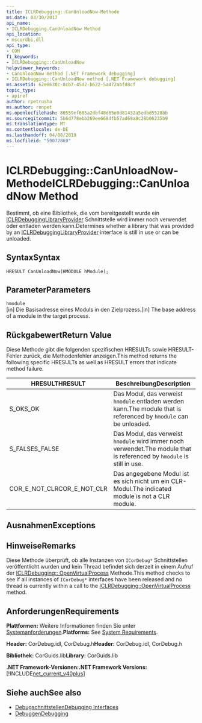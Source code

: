 ```yaml
---
title: ICLRDebugging::CanUnloadNow-Methode
ms.date: 03/30/2017
api_name:
- ICLRDebugging.CanUnloadNow Method
api_location:
- mscordbi.dll
api_type:
- COM
f1_keywords:
- ICLRDebugging::CanUnloadNow
helpviewer_keywords:
- CanUnloadNow method [.NET Framework debugging]
- ICLRDebugging::CanUnloadNow method [.NET Framework debugging]
ms.assetid: 62e0630c-8cb7-45d2-b622-5a472abfd8cf
topic_type:
- apiref
author: rpetrusha
ms.author: ronpet
ms.openlocfilehash: 80559ef685a2dbf48d65e0d81432a5edbd5528bb
ms.sourcegitcommit: 5b6d778ebb269ee6684fb57ad69a8c28b06235b9
ms.translationtype: MT
ms.contentlocale: de-DE
ms.lasthandoff: 04/08/2019
ms.locfileid: "59072869"
---
```

# <a name="iclrdebuggingcanunloadnow-method"></a><span data-ttu-id="b7b37-102">ICLRDebugging::CanUnloadNow-Methode</span><span class="sxs-lookup"><span data-stu-id="b7b37-102">ICLRDebugging::CanUnloadNow Method</span></span>
<span data-ttu-id="b7b37-103">Bestimmt, ob eine Bibliothek, die vom bereitgestellt wurde ein [ICLRDebuggingLibraryProvider](../../../../docs/framework/unmanaged-api/debugging/iclrdebugginglibraryprovider-interface.md) Schnittstelle wird immer noch verwendet oder entladen werden kann.</span><span class="sxs-lookup"><span data-stu-id="b7b37-103">Determines whether a library that was provided by an [ICLRDebuggingLibraryProvider](../../../../docs/framework/unmanaged-api/debugging/iclrdebugginglibraryprovider-interface.md) interface is still in use or can be unloaded.</span></span>  
  
## <a name="syntax"></a><span data-ttu-id="b7b37-104">Syntax</span><span class="sxs-lookup"><span data-stu-id="b7b37-104">Syntax</span></span>  
  
```  
HRESULT CanUnloadNow(HMODULE hModule);  
```  
  
## <a name="parameters"></a><span data-ttu-id="b7b37-105">Parameter</span><span class="sxs-lookup"><span data-stu-id="b7b37-105">Parameters</span></span>  
 `hmodule`  
 <span data-ttu-id="b7b37-106">[in] Die Basisadresse eines Moduls in den Zielprozess.</span><span class="sxs-lookup"><span data-stu-id="b7b37-106">[in] The base address of a module in the target process.</span></span>  
  
## <a name="return-value"></a><span data-ttu-id="b7b37-107">Rückgabewert</span><span class="sxs-lookup"><span data-stu-id="b7b37-107">Return Value</span></span>  
 <span data-ttu-id="b7b37-108">Diese Methode gibt die folgenden spezifischen HRESULTs sowie HRESULT-Fehler zurück, die Methodenfehler anzeigen.</span><span class="sxs-lookup"><span data-stu-id="b7b37-108">This method returns the following specific HRESULTs as well as HRESULT errors that indicate method failure.</span></span>  
  
|<span data-ttu-id="b7b37-109">HRESULT</span><span class="sxs-lookup"><span data-stu-id="b7b37-109">HRESULT</span></span>|<span data-ttu-id="b7b37-110">Beschreibung</span><span class="sxs-lookup"><span data-stu-id="b7b37-110">Description</span></span>|  
|-------------|-----------------|  
|<span data-ttu-id="b7b37-111">S_OK</span><span class="sxs-lookup"><span data-stu-id="b7b37-111">S_OK</span></span>|<span data-ttu-id="b7b37-112">Das Modul, das verweist `hmodule` entladen werden kann.</span><span class="sxs-lookup"><span data-stu-id="b7b37-112">The module that is referenced by `hmodule` can be unloaded.</span></span>|  
|<span data-ttu-id="b7b37-113">S_FALSE</span><span class="sxs-lookup"><span data-stu-id="b7b37-113">S_FALSE</span></span>|<span data-ttu-id="b7b37-114">Das Modul, das verweist `hmodule` wird immer noch verwendet.</span><span class="sxs-lookup"><span data-stu-id="b7b37-114">The module that is referenced by `hmodule` is still in use.</span></span>|  
|<span data-ttu-id="b7b37-115">COR_E_NOT_CLR</span><span class="sxs-lookup"><span data-stu-id="b7b37-115">COR_E_NOT_CLR</span></span>|<span data-ttu-id="b7b37-116">Das angegebene Modul ist es sich nicht um ein CLR-Modul.</span><span class="sxs-lookup"><span data-stu-id="b7b37-116">The indicated module is not a CLR module.</span></span>|  
  
## <a name="exceptions"></a><span data-ttu-id="b7b37-117">Ausnahmen</span><span class="sxs-lookup"><span data-stu-id="b7b37-117">Exceptions</span></span>  
  
## <a name="remarks"></a><span data-ttu-id="b7b37-118">Hinweise</span><span class="sxs-lookup"><span data-stu-id="b7b37-118">Remarks</span></span>  
 <span data-ttu-id="b7b37-119">Diese Methode überprüft, ob alle Instanzen von `ICorDebug*` Schnittstellen veröffentlicht wurden und kein Thread befindet sich derzeit in einem Aufruf der [ICLRDebugging:: OpenVirtualProcess](../../../../docs/framework/unmanaged-api/debugging/iclrdebugging-openvirtualprocess-method.md) Methode.</span><span class="sxs-lookup"><span data-stu-id="b7b37-119">This method checks to see if all instances of `ICorDebug*` interfaces have been released and no thread is currently within a call to the [ICLRDebugging::OpenVirtualProcess](../../../../docs/framework/unmanaged-api/debugging/iclrdebugging-openvirtualprocess-method.md) method.</span></span>  
  
## <a name="requirements"></a><span data-ttu-id="b7b37-120">Anforderungen</span><span class="sxs-lookup"><span data-stu-id="b7b37-120">Requirements</span></span>  
 <span data-ttu-id="b7b37-121">**Plattformen:** Weitere Informationen finden Sie unter [Systemanforderungen](../../../../docs/framework/get-started/system-requirements.md).</span><span class="sxs-lookup"><span data-stu-id="b7b37-121">**Platforms:** See [System Requirements](../../../../docs/framework/get-started/system-requirements.md).</span></span>  
  
 <span data-ttu-id="b7b37-122">**Header:** CorDebug.idl, CorDebug.h</span><span class="sxs-lookup"><span data-stu-id="b7b37-122">**Header:** CorDebug.idl, CorDebug.h</span></span>  
  
 <span data-ttu-id="b7b37-123">**Bibliothek:** CorGuids.lib</span><span class="sxs-lookup"><span data-stu-id="b7b37-123">**Library:** CorGuids.lib</span></span>  
  
 **<span data-ttu-id="b7b37-124">.NET Framework-Versionen:</span><span class="sxs-lookup"><span data-stu-id="b7b37-124">.NET Framework Versions:</span></span>** [!INCLUDE[net_current_v40plus](../../../../includes/net-current-v40plus-md.md)]  
  
## <a name="see-also"></a><span data-ttu-id="b7b37-125">Siehe auch</span><span class="sxs-lookup"><span data-stu-id="b7b37-125">See also</span></span>

- [<span data-ttu-id="b7b37-126">Debugschnittstellen</span><span class="sxs-lookup"><span data-stu-id="b7b37-126">Debugging Interfaces</span></span>](../../../../docs/framework/unmanaged-api/debugging/debugging-interfaces.md)
- [<span data-ttu-id="b7b37-127">Debuggen</span><span class="sxs-lookup"><span data-stu-id="b7b37-127">Debugging</span></span>](../../../../docs/framework/unmanaged-api/debugging/index.md)
